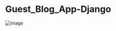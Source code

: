 # Guest_Blog_App-Django



![image](https://user-images.githubusercontent.com/78355845/112523889-3d36b000-8dc5-11eb-8979-183b0789f3bc.png)
